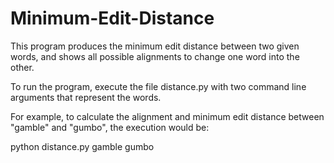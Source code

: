 # Minimum-Edit-Distance
This program produces the minimum edit distance between two given words, and shows all possible alignments to change one word into the other.


To run the program, execute the file distance.py with two command line arguments that represent the words.

For example, to calculate the alignment and minimum edit distance between "gamble" and "gumbo", the execution would be:

python distance.py gamble gumbo
